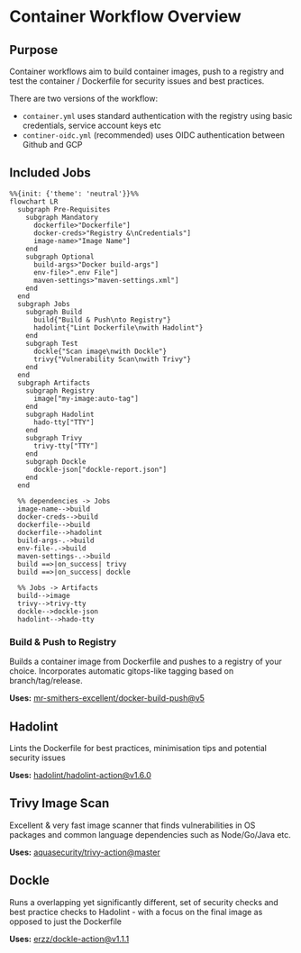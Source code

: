 # Container Workflow Overview

## Purpose

Container workflows aim to build container images, push to a registry and test the container / Dockerfile for security issues and best practices.

There are two versions of the workflow:

- `container.yml` uses standard authentication with the registry using basic credentials, service account keys etc
- `continer-oidc.yml` (recommended) uses OIDC authentication between Github and GCP

## Included Jobs

```mermaid
%%{init: {'theme': 'neutral'}}%%
flowchart LR
  subgraph Pre-Requisites
    subgraph Mandatory
      dockerfile>"Dockerfile"]
      docker-creds>"Registry &\nCredentials"]
      image-name>"Image Name"]
    end
    subgraph Optional
      build-args>"Docker build-args"]
      env-file>".env File"]
      maven-settings>"maven-settings.xml"]
    end
  end
  subgraph Jobs
    subgraph Build
      build{"Build & Push\nto Registry"}
      hadolint{"Lint Dockerfile\nwith Hadolint"}
    end
    subgraph Test
      dockle{"Scan image\nwith Dockle"}
      trivy{"Vulnerability Scan\nwith Trivy"}
    end
  end
  subgraph Artifacts
    subgraph Registry
      image["my-image:auto-tag"]
    end
    subgraph Hadolint
      hado-tty["TTY"]
    end
    subgraph Trivy
      trivy-tty["TTY"]
    end
    subgraph Dockle
      dockle-json["dockle-report.json"]
    end
  end
  
  %% dependencies -> Jobs
  image-name-->build
  docker-creds-->build
  dockerfile-->build
  dockerfile-->hadolint
  build-args-.->build
  env-file-.->build
  maven-settings-.->build
  build ==>|on_success| trivy
  build ==>|on_success| dockle
  
  %% Jobs -> Artifacts
  build-->image
  trivy-->trivy-tty
  dockle-->dockle-json
  hadolint-->hado-tty

```

### Build & Push to Registry

Builds a container image from Dockerfile and pushes to a registry of your choice. Incorporates automatic gitops-like tagging based on branch/tag/release.

**Uses:** [mr-smithers-excellent/docker-build-push@v5](https://github.com/mr-smithers-excellent/docker-build-push)

## Hadolint

Lints the Dockerfile for best practices, minimisation tips and potential security issues

**Uses:** [hadolint/hadolint-action@v1.6.0](https://github.com/hadolint/hadolint-action)

## Trivy Image Scan

Excellent & very fast image scanner that finds vulnerabilities in OS packages and common language dependencies such as Node/Go/Java etc.

**Uses:** [aquasecurity/trivy-action@master](https://github.com/aquasecurity/trivy-action)

## Dockle

Runs a overlapping yet significantly different, set of security checks and best practice checks to Hadolint - with a focus on the final image as opposed to just the Dockerfile

**Uses:** [erzz/dockle-action@v1.1.1](https://github.com/erzz/dockle-action)
